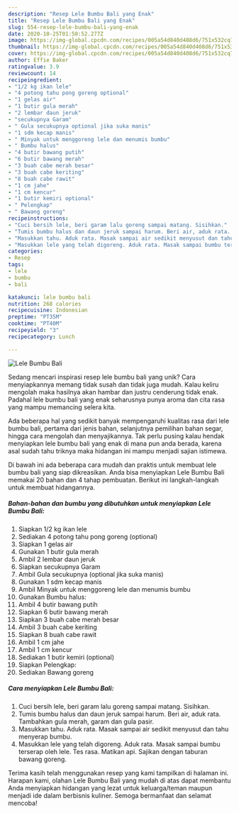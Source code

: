 ```yaml
---
description: "Resep Lele Bumbu Bali yang Enak"
title: "Resep Lele Bumbu Bali yang Enak"
slug: 554-resep-lele-bumbu-bali-yang-enak
date: 2020-10-25T01:50:52.277Z
image: https://img-global.cpcdn.com/recipes/005a54d840d408d6/751x532cq70/lele-bumbu-bali-foto-resep-utama.jpg
thumbnail: https://img-global.cpcdn.com/recipes/005a54d840d408d6/751x532cq70/lele-bumbu-bali-foto-resep-utama.jpg
cover: https://img-global.cpcdn.com/recipes/005a54d840d408d6/751x532cq70/lele-bumbu-bali-foto-resep-utama.jpg
author: Effie Baker
ratingvalue: 3.9
reviewcount: 14
recipeingredient:
- "1/2 kg ikan lele"
- "4 potong tahu pong goreng optional"
- "1 gelas air"
- "1 butir gula merah"
- "2 lembar daun jeruk"
- "secukupnya Garam"
- " Gula secukupnya optional jika suka manis"
- "1 sdm kecap manis"
- " Minyak untuk menggoreng lele dan menumis bumbu"
- " Bumbu halus"
- "4 butir bawang putih"
- "6 butir bawang merah"
- "3 buah cabe merah besar"
- "3 buah cabe keriting"
- "8 buah cabe rawit"
- "1 cm jahe"
- "1 cm kencur"
- "1 butir kemiri optional"
- " Pelengkap"
- " Bawang goreng"
recipeinstructions:
- "Cuci bersih lele, beri garam lalu goreng sampai matang. Sisihkan."
- "Tumis bumbu halus dan daun jeruk sampai harum. Beri air, aduk rata. Tambahkan gula merah, garam dan gula pasir."
- "Masukkan tahu. Aduk rata. Masak sampai air sedikit menyusut dan tahu menyerap bumbu."
- "Masukkan lele yang telah digoreng. Aduk rata. Masak sampai bumbu terserap oleh lele. Tes rasa. Matikan api. Sajikan dengan taburan bawang goreng."
categories:
- Resep
tags:
- lele
- bumbu
- bali

katakunci: lele bumbu bali 
nutrition: 268 calories
recipecuisine: Indonesian
preptime: "PT35M"
cooktime: "PT40M"
recipeyield: "3"
recipecategory: Lunch

---
```



![Lele Bumbu Bali](https://img-global.cpcdn.com/recipes/005a54d840d408d6/751x532cq70/lele-bumbu-bali-foto-resep-utama.jpg)

Sedang mencari inspirasi resep lele bumbu bali yang unik? Cara menyiapkannya memang tidak susah dan tidak juga mudah. Kalau keliru mengolah maka hasilnya akan hambar dan justru cenderung tidak enak. Padahal lele bumbu bali yang enak seharusnya punya aroma dan cita rasa yang mampu memancing selera kita.

Ada beberapa hal yang sedikit banyak mempengaruhi kualitas rasa dari lele bumbu bali, pertama dari jenis bahan, selanjutnya pemilihan bahan segar, hingga cara mengolah dan menyajikannya. Tak perlu pusing kalau hendak menyiapkan lele bumbu bali yang enak di mana pun anda berada, karena asal sudah tahu triknya maka hidangan ini mampu menjadi sajian istimewa.




Di bawah ini ada beberapa cara mudah dan praktis untuk membuat lele bumbu bali yang siap dikreasikan. Anda bisa menyiapkan Lele Bumbu Bali memakai 20 bahan dan 4 tahap pembuatan. Berikut ini langkah-langkah untuk membuat hidangannya.

<!--inarticleads1-->

##### Bahan-bahan dan bumbu yang dibutuhkan untuk menyiapkan Lele Bumbu Bali:

1. Siapkan 1/2 kg ikan lele
1. Sediakan 4 potong tahu pong goreng (optional)
1. Siapkan 1 gelas air
1. Gunakan 1 butir gula merah
1. Ambil 2 lembar daun jeruk
1. Siapkan secukupnya Garam
1. Ambil  Gula secukupnya (optional jika suka manis)
1. Gunakan 1 sdm kecap manis
1. Ambil  Minyak untuk menggoreng lele dan menumis bumbu
1. Gunakan  Bumbu halus:
1. Ambil 4 butir bawang putih
1. Siapkan 6 butir bawang merah
1. Siapkan 3 buah cabe merah besar
1. Ambil 3 buah cabe keriting
1. Siapkan 8 buah cabe rawit
1. Ambil 1 cm jahe
1. Ambil 1 cm kencur
1. Sediakan 1 butir kemiri (optional)
1. Siapkan  Pelengkap:
1. Sediakan  Bawang goreng




<!--inarticleads2-->

##### Cara menyiapkan Lele Bumbu Bali:

1. Cuci bersih lele, beri garam lalu goreng sampai matang. Sisihkan.
1. Tumis bumbu halus dan daun jeruk sampai harum. Beri air, aduk rata. Tambahkan gula merah, garam dan gula pasir.
1. Masukkan tahu. Aduk rata. Masak sampai air sedikit menyusut dan tahu menyerap bumbu.
1. Masukkan lele yang telah digoreng. Aduk rata. Masak sampai bumbu terserap oleh lele. Tes rasa. Matikan api. Sajikan dengan taburan bawang goreng.




Terima kasih telah menggunakan resep yang kami tampilkan di halaman ini. Harapan kami, olahan Lele Bumbu Bali yang mudah di atas dapat membantu Anda menyiapkan hidangan yang lezat untuk keluarga/teman maupun menjadi ide dalam berbisnis kuliner. Semoga bermanfaat dan selamat mencoba!
